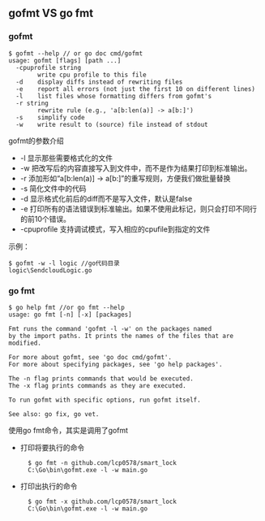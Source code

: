 ## gofmt VS go fmt
### gofmt

	$ gofmt --help // or go doc cmd/gofmt
	usage: gofmt [flags] [path ...]
	  -cpuprofile string
	        write cpu profile to this file
	  -d    display diffs instead of rewriting files
	  -e    report all errors (not just the first 10 on different lines)
	  -l    list files whose formatting differs from gofmt's
	  -r string
	        rewrite rule (e.g., 'a[b:len(a)] -> a[b:]')
	  -s    simplify code
	  -w    write result to (source) file instead of stdout

gofmt的参数介绍

- -l 显示那些需要格式化的文件
- -w 把改写后的内容直接写入到文件中，而不是作为结果打印到标准输出。
- -r 添加形如“a[b:len(a)] -> a[b:]”的重写规则，方便我们做批量替换
- -s 简化文件中的代码
- -d 显示格式化前后的diff而不是写入文件，默认是false
- -e 打印所有的语法错误到标准输出。如果不使用此标记，则只会打印不同行的前10个错误。
- -cpuprofile 支持调试模式，写入相应的cpufile到指定的文件

示例：

	$ gofmt -w -l logic //go代码目录
	logic\SendcloudLogic.go

### go fmt
	
	$ go help fmt //or go fmt --help
	usage: go fmt [-n] [-x] [packages]
	
	Fmt runs the command 'gofmt -l -w' on the packages named
	by the import paths. It prints the names of the files that are modified.
	
	For more about gofmt, see 'go doc cmd/gofmt'.
	For more about specifying packages, see 'go help packages'.
	
	The -n flag prints commands that would be executed.
	The -x flag prints commands as they are executed.
	
	To run gofmt with specific options, run gofmt itself.
	
	See also: go fix, go vet.



使用go fmt命令，其实是调用了gofmt  

- 打印将要执行的命令

		$ go fmt -n github.com/lcp0578/smart_lock
		C:\Go\bin\gofmt.exe -l -w main.go

- 打印出执行的命令

		$ go fmt -x github.com/lcp0578/smart_lock
		C:\Go\bin\gofmt.exe -l -w main.go
